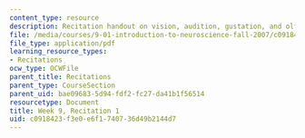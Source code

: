 ```yaml
---
content_type: resource
description: Recitation handout on vision, audition, gustation, and olfaction.
file: /media/courses/9-01-introduction-to-neuroscience-fall-2007/c0918423f3e0e6f1740736d49b2144d7_wk09_sechand1029.pdf
file_type: application/pdf
learning_resource_types:
- Recitations
ocw_type: OCWFile
parent_title: Recitations
parent_type: CourseSection
parent_uid: bae09683-5d94-fdf2-fc27-da41b1f56514
resourcetype: Document
title: Week 9, Recitation 1
uid: c0918423-f3e0-e6f1-7407-36d49b2144d7
---
```

